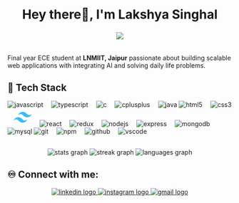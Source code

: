 <h1 align = "center" >Hey there👋, I'm Lakshya Singhal</h1>

###

<div align="center">
  <img src="https://visitor-badge.laobi.icu/badge?page_id=lakshya-0264&"  />
</div>

###

##

Final year ECE student at **LNMIIT, Jaipur** passionate about building scalable web applications with integrating AI and solving daily life problems.

###

## 📶 Tech Stack

<p>
  <img src="https://cdn.jsdelivr.net/gh/devicons/devicon/icons/javascript/javascript-plain.svg" height="40" alt="javascript" />
  <img width="10" />
  <img src="https://cdn.jsdelivr.net/gh/devicons/devicon/icons/typescript/typescript-original.svg" height="40" alt="typescript" />
  <img width="10" />
  <img src="https://cdn.jsdelivr.net/gh/devicons/devicon/icons/c/c-original.svg" height="40" alt="c" />
  <img width="10" />
  <img src="https://cdn.jsdelivr.net/gh/devicons/devicon/icons/cplusplus/cplusplus-original.svg" height="40" alt="cplusplus" />
  <img width="10" />
  <img src="https://cdn.jsdelivr.net/gh/devicons/devicon/icons/java/java-original.svg" height="40" alt="java" />
  <img src="https://cdn.jsdelivr.net/gh/devicons/devicon/icons/html5/html5-plain-wordmark.svg" height="40" alt="html5" />
  <img width="10" />
  <img src="https://cdn.jsdelivr.net/gh/devicons/devicon/icons/css3/css3-plain-wordmark.svg" height="40" alt="css3" />
  <img width="10" />
  <img src="https://raw.githubusercontent.com/devicons/devicon/v2.16.0/icons/tailwindcss/tailwindcss-original.svg" height="40" alt="tailwindcss" />
  <img width="10" />
  <img src="https://cdn.jsdelivr.net/gh/devicons/devicon/icons/react/react-original.svg" height="40" alt="react" />
  <img width="10" />
  <img src="https://cdn.jsdelivr.net/gh/devicons/devicon/icons/redux/redux-original.svg" height="40" alt="redux" />
  <img width="10" />
  <img src="https://cdn.jsdelivr.net/gh/devicons/devicon/icons/nodejs/nodejs-original.svg" height="40" alt="nodejs" />
  <img width="10" />
  <img src="https://skillicons.dev/icons?i=express" height="40" alt="express" />
  <img width="10" />
  <img src="https://cdn.jsdelivr.net/gh/devicons/devicon/icons/mongodb/mongodb-original.svg" height="40" alt="mongodb" />
  <img width="10" />
  <img src="https://cdn.jsdelivr.net/gh/devicons/devicon/icons/mysql/mysql-original.svg" height="40" alt="mysql" />
  <img src="https://cdn.jsdelivr.net/gh/devicons/devicon/icons/git/git-original.svg" height="40" alt="git" />
  <img width="10" />
   <img src="https://cdn.jsdelivr.net/gh/devicons/devicon/icons/npm/npm-original-wordmark.svg" height="40" alt="npm" />
  <img width="10" />
  <img src="https://skillicons.dev/icons?i=github" height="40" alt="github" />
  <img width="10" />
  <img src="https://cdn.jsdelivr.net/gh/devicons/devicon/icons/vscode/vscode-original.svg" height="40" alt="vscode" />
  <img width="10" />
</p>

###

##


<div align="center">
  <img src="https://github-readme-stats.vercel.app/api?username=lakshya-0264&hide_title=false&hide_rank=false&show_icons=true&include_all_commits=true&count_private=true&disable_animations=false&theme=dark&locale=en&hide_border=false&order=1" height="250" alt="stats graph"  />
  <img src="https://streak-stats.demolab.com?user=lakshya-0264&locale=en&mode=daily&theme=darcula&hide_border=false&border_radius=5&order=3" height="220" alt="streak graph"  />
  <img src="https://github-readme-stats.vercel.app/api/top-langs?username=lakshya-0264&locale=en&hide_title=false&layout=compact&card_width=320&langs_count=5&theme=dracula&hide_border=false&order=2" height="150" alt="languages graph"  />
</div>

###

## ♾️ Connect with me:

<div align="center">
  <a href="https://www.linkedin.com/in/lakshya-singhal/" target="_blank">
    <img src="https://img.shields.io/static/v1?message=LinkedIn&logo=linkedin&label=&color=0077B5&logoColor=white&labelColor=&style=for-the-badge" height="25" alt="linkedin logo"  />
  </a>
  <a href="https://github.com/lakshya-0264" target="_blank">
    <img src="https://img.shields.io/static/v1?message=Github&logo=github&label=&color=E4405F&logoColor=white&labelColor=&style=for-the-badge" height="25" alt="instagram logo"  />
  </a>
  <a href="lakshyasinghal2320@gmail.com" target="_blank">
    <img src="https://img.shields.io/static/v1?message=Gmail&logo=gmail&label=&color=D14836&logoColor=white&labelColor=&style=for-the-badge" height="25" alt="gmail logo"  />
  </a>
</div>
